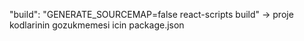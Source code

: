 "build": "GENERATE_SOURCEMAP=false react-scripts build" -> proje kodlarinin gozukmemesi icin package.json 